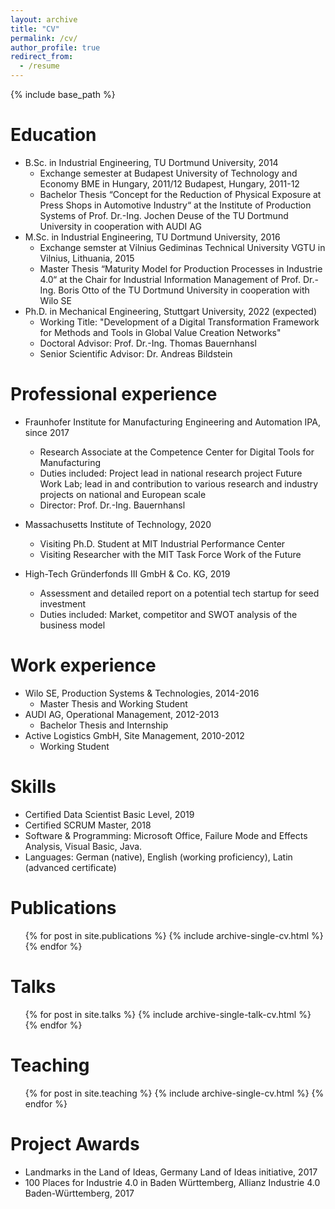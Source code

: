 ```yaml
---
layout: archive
title: "CV"
permalink: /cv/
author_profile: true
redirect_from:
  - /resume
---
```


{% include base_path %}

Education
======
* B.Sc. in Industrial Engineering, TU Dortmund University, 2014
  * Exchange semester at Budapest University of Technology and Economy BME in Hungary, 2011/12 Budapest, Hungary, 2011-12
  * Bachelor Thesis “Concept for the Reduction of Physical Exposure at Press Shops in Automotive Industry“ at the Institute of Production Systems of Prof. Dr.-Ing. Jochen Deuse of the TU Dortmund University in cooperation with AUDI AG 
* M.Sc. in Industrial Engineering, TU Dortmund University, 2016
  * Exchange semster at Vilnius Gediminas Technical University VGTU in Vilnius, Lithuania, 2015
  * Master Thesis “Maturity Model for Production Processes in Industrie 4.0“ at the Chair for Industrial Information Management of Prof. Dr.-Ing. Boris Otto of the TU Dortmund University in cooperation with Wilo SE
* Ph.D. in Mechanical Engineering, Stuttgart University, 2022 (expected)
  * Working Title: "Development of a Digital Transformation Framework for Methods and Tools in Global Value Creation Networks"
  * Doctoral Advisor: Prof. Dr.-Ing. Thomas Bauernhansl
  * Senior Scientific Advisor: Dr. Andreas Bildstein

Professional experience
======
* Fraunhofer Institute for Manufacturing Engineering and Automation IPA, since 2017
  * Research Associate at the Competence Center for Digital Tools for Manufacturing
  * Duties included: Project lead in national research project Future Work Lab; lead in and contribution to various research and industry projects on national and European scale
  * Director: Prof. Dr.-Ing. Bauernhansl

* Massachusetts Institute of Technology, 2020
  * Visiting Ph.D. Student at MIT Industrial Performance Center
  * Visiting Researcher with the MIT Task Force Work of the Future

* High-Tech Gründerfonds III GmbH & Co. KG, 2019
  * Assessment and detailed report on a potential tech startup for seed investment
  * Duties included: Market, competitor and SWOT analysis of the business model

Work experience
======
* Wilo SE, Production Systems & Technologies, 2014-2016
  * Master Thesis and Working Student
* AUDI AG, Operational Management, 2012-2013
  * Bachelor Thesis and Internship
* Active Logistics GmbH, Site Management, 2010-2012
  * Working Student
  
Skills
======
* Certified Data Scientist Basic Level, 2019
* Certified SCRUM Master, 2018
* Software & Programming: Microsoft Office, Failure Mode and Effects Analysis, Visual Basic, Java.
* Languages: German (native), English (working proficiency), Latin (advanced certificate)

Publications
======
  <ul>{% for post in site.publications %}
    {% include archive-single-cv.html %}
  {% endfor %}</ul>
  
Talks
======
  <ul>{% for post in site.talks %}
    {% include archive-single-talk-cv.html %}
  {% endfor %}</ul>
  
Teaching
======
  <ul>{% for post in site.teaching %}
    {% include archive-single-cv.html %}
  {% endfor %}</ul>
  
Project Awards
======
* Landmarks in the Land of Ideas, Germany Land of Ideas initiative, 2017
* 100 Places for Industrie 4.0 in Baden Württemberg, Allianz Industrie 4.0 Baden-Württemberg, 2017
